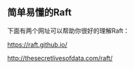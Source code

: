 ## 简单易懂的Raft
下面有两个网址可以帮助你很好的理解Raft：

https://raft.github.io/

http://thesecretlivesofdata.com/raft/
